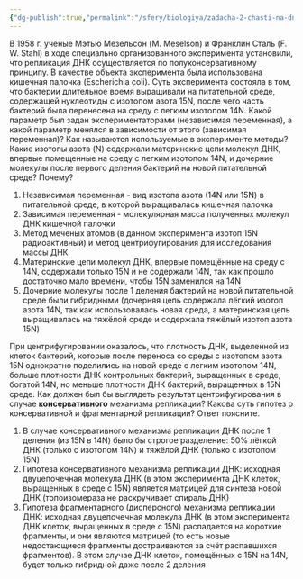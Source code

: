 ```yaml
---
{"dg-publish":true,"permalink":"/sfery/biologiya/zadacha-2-chasti-na-dnk-i-izotopy-azota/","tags":["Общаябиология"]}
---
```


В 1958 г. ученые Мэтью Мезельсон (M. Meselson) и Франклин Сталь (F. W. Stahl) в ходе специально организованного эксперимента установили, что репликация ДНК осуществляется по полуконсервативному принципу.
В качестве объекта эксперимента была использована кишечная палочка (Escherichia coli). Суть эксперимента состояла в том, что бактерии длительное время выращивали на питательной среде, содержащей нуклеотиды с изотопом азота 15N, после чего часть бактерий была перенесена на среду с легким изотопом 14N.
Какой параметр был задан экспериментаторами (независимая переменная),
а какой параметр менялся в зависимости от этого (зависимая переменная)? Как называются используемые в эксперименте методы? Какие изотопы азота (N) содержали материнские цепи молекул ДНК, впервые помещенные на среду с легким изотопом 14N, и дочерние молекулы после первого деления бактерий на новой питательной среде? Почему?

1. Независимая переменная - вид изотопа азота (14N или 15N) в питательной среде, в которой выращивалась кишечная палочка
2. Зависимая переменная - молекулярная масса полученных молекул ДНК кишечной палочки
3. Метод меченых атомов (в данном эксперимента изотоп 15N радиоактивный) и метод центрифугирования для исследования массы ДНК
4. Материнские цепи молекул ДНК, впервые помещённые на среду с 14N, содержали только 15N и не содержали 14N, так как прошло достаточно мало времени, чтобы 15N заменился на 14N 
5. Дочерние молекулы после 1 деления бактерий на новой питательной среде были гибридными (дочерняя цепь содержала лёгкий изотоп азота 14N, так как использовалась новая среда, а материнская цепь выращивалась на тяжёлой среде и содержала тяжёлый изотоп азота 15N)

При центрифугировании оказалось, что плотность ДНК, выделенной из клеток бактерий, которые после переноса со среды с изотопом азота 15N однократно поделились на новой среде с легким изотопом 14N, больше плотности ДНК контрольных бактерий, выращенных в среде, богатой 14N, но меньше плотности ДНК бактерий, выращенных в 15N среде. Как должен был бы выглядеть результат центрифугирования в случае **консервативного** механизма репликации? Какова суть гипотез о консервативной и фрагментарной репликации? Ответ поясните.

1. В случае консервативного механизма репликации ДНК после 1 деления (из 15N в 14N) было бы строгое разделение: 50% лёгкой ДНК (только с изотопом 14N) и тяжёлой ДНК (только с изотопом 15N) 
2. Гипотеза консервативного механизма репликации ДНК: исходная двуцепочечная молекула ДНК (в этом эксперимента ДНК клеток, выращенных в среде с 15N) является матрицей для синтеза новой ДНК (топоизомераза не раскручивает спираль ДНК)
3. Гипотеза фрагментарного (дисперсного) механизма репликации ДНК: исходная двуцепочечная молекула ДНК (в этом эксперимента ДНК клеток, выращенных в среде с 15N) распадается на короткие фрагменты, и они являются матрицей (то есть новые недостающиеся фрагменты достраиваются за счёт распавшихся фрагментов). В этом случае ДНК клеток, помещённых с 15N на 14N, будет только гибридной даже после 2 деления 